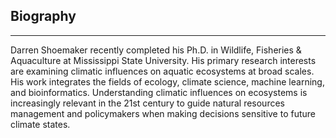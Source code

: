 ## Biography
___
Darren Shoemaker recently completed his Ph.D. in Wildlife, Fisheries & Aquaculture at Mississippi State University. His primary research interests are examining climatic influences on aquatic ecosystems at broad scales. His work integrates the fields of ecology, climate science, machine learning, and bioinformatics. Understanding climatic influences on ecosystems is increasingly relevant in the 21st century to guide natural resources management and policymakers when making decisions sensitive to future climate states.   

<!--
**thedungeonecologist/thedungeonecologist** is a ✨ _special_ ✨ repository because its `README.md` (this file) appears on your GitHub profile.

Here are some ideas to get you started:

- 🔭 I’m currently working on ...
- 🌱 I’m currently learning ...
- 👯 I’m looking to collaborate on ...
- 🤔 I’m looking for help with ...
- 💬 Ask me about ...
- 📫 How to reach me: ...
- 😄 Pronouns: ...
- ⚡ Fun fact: ...
-->
